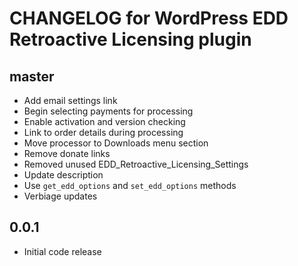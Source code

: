 # CHANGELOG for WordPress EDD Retroactive Licensing plugin

## master
* Add email settings link
* Begin selecting payments for processing
* Enable activation and version checking
* Link to order details during processing
* Move processor to Downloads menu section
* Remove donate links
* Removed unused EDD_Retroactive_Licensing_Settings
* Update description
* Use `get_edd_options` and `set_edd_options` methods
* Verbiage updates

## 0.0.1
* Initial code release 